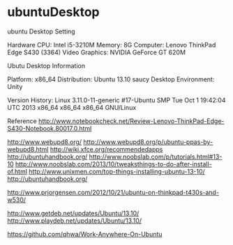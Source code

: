ubuntuDesktop
=============

ubuntu Desktop Setting


Hardware
CPU: Intel i5-3210M
Memory: 8G
Computer: Lenovo ThinkPad Edge S430 (3364)
Video Graphics: NVIDIA GeForce GT 620M


Ubutu Desktop Information

Platform: x86_64
Distribution: Ubuntu 13.10 saucy
Desktop Environment: Unity

Version History:
Linux 3.11.0-11-generic #17-Ubuntu SMP Tue Oct 1 19:42:04 UTC 2013 x86_64 x86_64 x86_64 GNU/Linux



Reference
http://www.notebookcheck.net/Review-Lenovo-ThinkPad-Edge-S430-Notebook.80017.0.html

http://www.webupd8.org/
http://www.webupd8.org/p/ubuntu-ppas-by-webupd8.html
http://wiki.xfce.org/recommendedapps
http://ubuntuhandbook.org/
http://www.noobslab.com/p/tutorials.html#13-10
http://www.noobslab.com/2013/10/tweaksthings-to-do-after-install-of.html
http://www.unixmen.com/top-things-installing-ubuntu-13-10/
http://ubuntuhandbook.org/

http://www.prjorgensen.com/2012/10/21/ubuntu-on-thinkpad-t430s-and-w530/

http://www.getdeb.net/updates/Ubuntu/13.10/
http://www.playdeb.net/updates/Ubuntu/13.10/



https://github.com/qhwa/Work-Anywhere-On-Ubuntu
